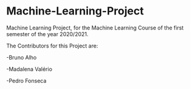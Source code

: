 # Machine-Learning-Project
Machine Learning Project, for the Machine Learning Course of the first semester of the year 2020/2021.

The Contributors for this Project are:

-Bruno Alho

-Madalena Valério

-Pedro Fonseca
